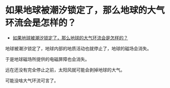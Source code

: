 # 如果地球被潮汐锁定了，那么地球的大气环流会是怎样的？

- [如果地球被潮汐锁定了，那么地球的大气环流会是怎样的？](https://www.zhihu.com/question/448870014/answer/1775237685)


地球被潮汐锁定了，地球内部的地质活动也就停止了，地球的磁场会消失。

于是地球磁场所提供的电磁屏障也会消失。

远在还没有完全停止之前，太阳风就可能会剥掉地球的大气。

可能没啥大气环流可言了。